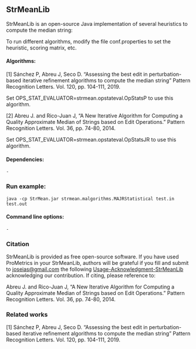 ## StrMeanLib
StrMeanLib is an open-source Java implementation of several heuristics to compute the median string:

To run different algorithms, modify the file conf.properties to set the heuristic, scoring matrix, etc.

#### Algorithms:

[1] Sánchez P, Abreu J, Seco D. “Assessing the best edit in perturbation-based iterative refinement algorithms to compute the median string” Pattern Recognition Letters. Vol. 120, pp. 104-111, 2019.

Set OPS_STAT_EVALUATOR=strmean.opstateval.OpStatsP to use this algorithm.

[2] Abreu J. and Rico-Juan J, “A New Iterative Algorithm for Computing a Quality Approximate Median of Strings based on Edit Operations.” Pattern Recognition Letters. Vol. 36, pp. 74-80, 2014.

Set OPS_STAT_EVALUATOR=strmean.opstateval.OpStatsJR to use this algorithm.



#### Dependencies:
	-

### Run example:
    java -cp StrMean.jar strmean.malgorithms.MAJRStatistical test.in test.out


#### Command line options:
	-

### Citation 
StrMeanLib is provided as free open-source software. If you have used ProMetrics in your StrMeanLib, authors will be grateful if you fill and submit to [joseias@gmail.com](joseias@gmail.com) the following [Usage-Acknowledgment-StrMeanLib](https://github.com/joseias/StrMeanLib/blob/master/Usage-Acknowledgment-StrMeanLib.docx) acknowledging our contribution. If citing, please reference to:

Abreu J. and Rico-Juan J, “A New Iterative Algorithm for Computing a Quality Approximate Median of Strings based on Edit Operations.” Pattern Recognition Letters. Vol. 36, pp. 74-80, 2014.


### Related works
[1] Sánchez P, Abreu J, Seco D. “Assessing the best edit in perturbation-based iterative refinement algorithms to compute the median string” Pattern Recognition Letters. Vol. 120, pp. 104-111, 2019.

